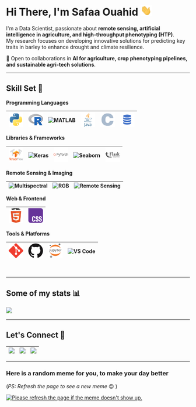 <h1>Hi There, I'm Safaa Ouahid <img src="https://raw.githubusercontent.com/ABSphreak/ABSphreak/master/gifs/Hi.gif" width="30px"></h1>

I'm a Data Scientist, passionate about **remote sensing, artificial intelligence in agriculture, and high-throughput phenotyping (HTP)**.  
My research focuses on developing innovative solutions for predicting key traits in barley to enhance drought and climate resilience.  

🌱 Open to collaborations in **AI for agriculture, crop phenotyping pipelines, and sustainable agri-tech solutions**.  

---

## Skill Set :muscle:

**Programming Languages**

<img title="Python" alt="Python" width="40px" src="https://raw.githubusercontent.com/github/explore/master/topics/python/python.png">|<img title="R" alt="R" width="40px" src="https://raw.githubusercontent.com/github/explore/master/topics/r/r.png">|<img title="MATLAB" alt="MATLAB" width="40px" src="https://upload.wikimedia.org/wikipedia/commons/2/21/Matlab_Logo.png">|<img title="Java" alt="Java" width="40px" src="https://raw.githubusercontent.com/github/explore/master/topics/java/java.png">|<img title="C" alt="C" width="40px" src="https://raw.githubusercontent.com/github/explore/master/topics/c/c.png">|<img title="SQL" alt="SQL" width="40px" src="https://raw.githubusercontent.com/github/explore/master/topics/sql/sql.png">
|--|--|--|--|--|--|

**Libraries & Frameworks**

<img title="TensorFlow" alt="TensorFlow" width="40px" src="https://raw.githubusercontent.com/github/explore/master/topics/tensorflow/tensorflow.png">|<img title="Keras" alt="Keras" width="40px" src="https://upload.wikimedia.org/wikipedia/commons/a/ae/Keras_logo.svg">|<img title="PyTorch" alt="PyTorch" width="40px" src="https://raw.githubusercontent.com/github/explore/master/topics/pytorch/pytorch.png">|<img title="Seaborn" alt="Seaborn" width="40px" src="https://seaborn.pydata.org/_images/logo-tall-lightbg.svg">|<img title="Flask" alt="Flask" width="40px" src="https://raw.githubusercontent.com/github/explore/master/topics/flask/flask.png">
|--|--|--|--|--|

**Remote Sensing & Imaging**

<img title="Multispectral" alt="Multispectral" width="40px" src="https://cdn-icons-png.flaticon.com/512/2463/2463510.png">|<img title="RGB Imaging" alt="RGB" width="40px" src="https://cdn-icons-png.flaticon.com/512/2920/2920277.png">|<img title="Remote Sensing" alt="Remote Sensing" width="40px" src="https://cdn-icons-png.flaticon.com/512/902/902738.png">
|--|--|--|

**Web & Frontend**

<img title="HTML5" alt="HTML" width="40px" src="https://raw.githubusercontent.com/github/explore/master/topics/html/html.png">|<img title="CSS3" alt="CSS" width="40px" src="https://raw.githubusercontent.com/github/explore/master/topics/css/css.png">
|--|--|

**Tools & Platforms**

<img title="Git" alt="Git" width="40px" src="https://raw.githubusercontent.com/github/explore/master/topics/git/git.png">|<img title="GitHub" alt="GitHub" width="40px" src="https://raw.githubusercontent.com/github/explore/master/topics/github/github.png">|<img title="Jupyter Notebook" alt="Jupyter" width="40px" src="https://raw.githubusercontent.com/github/explore/master/topics/jupyter-notebook/jupyter-notebook.png">|<img title="VS Code" alt="VS Code" width="40px" src="https://img.icons8.com/fluent/48/000000/visual-studio-code-2019.png">
|--|--|--|--|
<br>

---

## Some of my stats :bar_chart:

<img src="https://github-readme-stats.vercel.app/api?username=SafaaOuahid&show_icons=true&theme=radical&include_all_commits=true">

---

## Let's Connect :handshake:

<a href="https://www.linkedin.com/in/safaa-ouahid/"><img src="https://cdn2.iconfinder.com/data/icons/social-media-2285/512/1_Linkedin_unofficial_colored_svg-128.png" width="40"></a> | <a href="https://www.researchgate.net/profile/Safaa-Ouahid"><img src="https://upload.wikimedia.org/wikipedia/commons/5/5e/ResearchGate_icon_SVG.svg" width="40"></a> | <a href="https://scholar.google.com/citations?user=YOUR_ID"><img src="https://upload.wikimedia.org/wikipedia/commons/c/c7/Google_Scholar_logo.svg" width="40"></a>  
|--|--|--|

---

### Here is a random meme for you, to make your day better  
(*PS: Refresh the page to see a new meme* :wink: )  

<a href="https://github.com/techytushar/random-memer"><img src='https://web-production-4cea.up.railway.app/' title="Meme" alt="Please refresh the page if the meme doesn't show up." height="400"></a>

